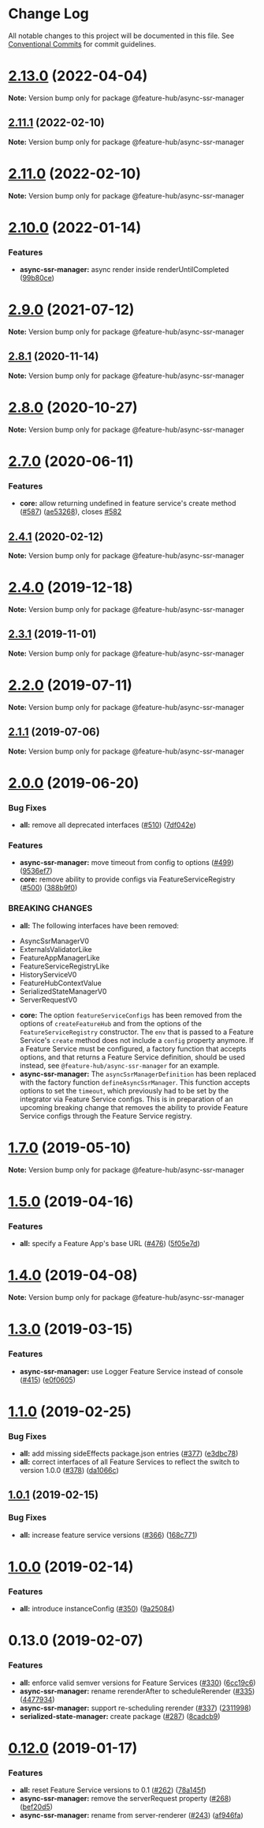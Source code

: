 # Change Log

All notable changes to this project will be documented in this file.
See [Conventional Commits](https://conventionalcommits.org) for commit guidelines.

# [2.13.0](https://github.com/sinnerschrader/feature-hub/compare/v2.12.0...v2.13.0) (2022-04-04)

**Note:** Version bump only for package @feature-hub/async-ssr-manager





## [2.11.1](https://github.com/sinnerschrader/feature-hub/compare/v2.11.0...v2.11.1) (2022-02-10)

**Note:** Version bump only for package @feature-hub/async-ssr-manager





# [2.11.0](https://github.com/sinnerschrader/feature-hub/compare/v2.10.0...v2.11.0) (2022-02-10)

**Note:** Version bump only for package @feature-hub/async-ssr-manager





# [2.10.0](https://github.com/sinnerschrader/feature-hub/compare/v2.9.0...v2.10.0) (2022-01-14)


### Features

* **async-ssr-manager:** async render inside renderUntilCompleted ([99b80ce](https://github.com/sinnerschrader/feature-hub/commit/99b80ce75c84554d8550c1c874e738084b09bc99))





# [2.9.0](https://github.com/sinnerschrader/feature-hub/compare/v2.8.1...v2.9.0) (2021-07-12)

**Note:** Version bump only for package @feature-hub/async-ssr-manager





## [2.8.1](https://github.com/sinnerschrader/feature-hub/compare/v2.8.0...v2.8.1) (2020-11-14)

**Note:** Version bump only for package @feature-hub/async-ssr-manager





# [2.8.0](https://github.com/sinnerschrader/feature-hub/compare/v2.7.0...v2.8.0) (2020-10-27)

**Note:** Version bump only for package @feature-hub/async-ssr-manager





# [2.7.0](https://github.com/sinnerschrader/feature-hub/compare/v2.6.0...v2.7.0) (2020-06-11)


### Features

* **core:** allow returning undefined in feature service's create method ([#587](https://github.com/sinnerschrader/feature-hub/issues/587)) ([ae53268](https://github.com/sinnerschrader/feature-hub/commit/ae53268)), closes [#582](https://github.com/sinnerschrader/feature-hub/issues/582)





## [2.4.1](https://github.com/sinnerschrader/feature-hub/compare/v2.4.0...v2.4.1) (2020-02-12)

**Note:** Version bump only for package @feature-hub/async-ssr-manager





# [2.4.0](https://github.com/sinnerschrader/feature-hub/compare/v2.3.1...v2.4.0) (2019-12-18)

**Note:** Version bump only for package @feature-hub/async-ssr-manager





## [2.3.1](https://github.com/sinnerschrader/feature-hub/compare/v2.3.0...v2.3.1) (2019-11-01)

**Note:** Version bump only for package @feature-hub/async-ssr-manager





# [2.2.0](https://github.com/sinnerschrader/feature-hub/compare/v2.1.1...v2.2.0) (2019-07-11)

**Note:** Version bump only for package @feature-hub/async-ssr-manager





## [2.1.1](https://github.com/sinnerschrader/feature-hub/compare/v2.1.0...v2.1.1) (2019-07-06)

**Note:** Version bump only for package @feature-hub/async-ssr-manager





# [2.0.0](https://github.com/sinnerschrader/feature-hub/compare/v1.7.0...v2.0.0) (2019-06-20)


### Bug Fixes

* **all:** remove all deprecated interfaces ([#510](https://github.com/sinnerschrader/feature-hub/issues/510)) ([7df042e](https://github.com/sinnerschrader/feature-hub/commit/7df042e))


### Features

* **async-ssr-manager:** move timeout from config to options ([#499](https://github.com/sinnerschrader/feature-hub/issues/499)) ([9536ef7](https://github.com/sinnerschrader/feature-hub/commit/9536ef7))
* **core:** remove ability to provide configs via FeatureServiceRegistry ([#500](https://github.com/sinnerschrader/feature-hub/issues/500)) ([388b9f0](https://github.com/sinnerschrader/feature-hub/commit/388b9f0))


### BREAKING CHANGES

* **all:** The following interfaces have been removed:
- AsyncSsrManagerV0
- ExternalsValidatorLike
- FeatureAppManagerLike
- FeatureServiceRegistryLike
- HistoryServiceV0
- FeatureHubContextValue
- SerializedStateManagerV0
- ServerRequestV0
* **core:** The option `featureServiceConfigs` has been removed
from the options of `createFeatureHub` and from the options of the
`FeatureServiceRegistry` constructor. The `env` that is passed to a
Feature Service's `create` method does not include a `config` property
anymore. If a Feature Service must be configured, a factory function
that accepts options, and that returns a Feature Service definition,
should be used instead, see `@feature-hub/async-ssr-manager` for an
example.
* **async-ssr-manager:** The `asyncSsrManagerDefinition` has been replaced with
the factory function `defineAsyncSsrManager`. This function accepts
options to set the `timeout`, which previously had to be set by the
integrator via Feature Service configs. This is in preparation of an
upcoming breaking change that removes the ability to provide Feature
Service configs through the Feature Service registry.





# [1.7.0](https://github.com/sinnerschrader/feature-hub/compare/v1.6.0...v1.7.0) (2019-05-10)

**Note:** Version bump only for package @feature-hub/async-ssr-manager





# [1.5.0](https://github.com/sinnerschrader/feature-hub/compare/v1.4.0...v1.5.0) (2019-04-16)


### Features

* **all:** specify a Feature App's base URL ([#476](https://github.com/sinnerschrader/feature-hub/issues/476)) ([5f05e7d](https://github.com/sinnerschrader/feature-hub/commit/5f05e7d))





# [1.4.0](https://github.com/sinnerschrader/feature-hub/compare/v1.3.0...v1.4.0) (2019-04-08)

**Note:** Version bump only for package @feature-hub/async-ssr-manager





# [1.3.0](https://github.com/sinnerschrader/feature-hub/compare/v1.2.0...v1.3.0) (2019-03-15)


### Features

* **async-ssr-manager:** use Logger Feature Service instead of console ([#415](https://github.com/sinnerschrader/feature-hub/issues/415)) ([e0f0605](https://github.com/sinnerschrader/feature-hub/commit/e0f0605))





# [1.1.0](https://github.com/sinnerschrader/feature-hub/compare/v1.0.1...v1.1.0) (2019-02-25)


### Bug Fixes

* **all:** add missing sideEffects package.json entries ([#377](https://github.com/sinnerschrader/feature-hub/issues/377)) ([e3dbc78](https://github.com/sinnerschrader/feature-hub/commit/e3dbc78))
* **all:** correct interfaces of all Feature Services to reflect the switch to version 1.0.0 ([#378](https://github.com/sinnerschrader/feature-hub/issues/378)) ([da1066c](https://github.com/sinnerschrader/feature-hub/commit/da1066c))





## [1.0.1](https://github.com/sinnerschrader/feature-hub/compare/v1.0.0...v1.0.1) (2019-02-15)


### Bug Fixes

* **all:** increase feature service versions ([#366](https://github.com/sinnerschrader/feature-hub/issues/366)) ([168c771](https://github.com/sinnerschrader/feature-hub/commit/168c771))





# [1.0.0](https://github.com/sinnerschrader/feature-hub/compare/v0.13.0...v1.0.0) (2019-02-14)


### Features

* **all:** introduce instanceConfig ([#350](https://github.com/sinnerschrader/feature-hub/issues/350)) ([9a25084](https://github.com/sinnerschrader/feature-hub/commit/9a25084))





# 0.13.0 (2019-02-07)


### Features

* **all:** enforce valid semver versions for Feature Services ([#330](https://github.com/sinnerschrader/feature-hub/issues/330)) ([6cc19c6](https://github.com/sinnerschrader/feature-hub/commit/6cc19c6))
* **async-ssr-manager:** rename rerenderAfter to scheduleRerender ([#335](https://github.com/sinnerschrader/feature-hub/issues/335)) ([4477934](https://github.com/sinnerschrader/feature-hub/commit/4477934))
* **async-ssr-manager:** support re-scheduling rerender ([#337](https://github.com/sinnerschrader/feature-hub/issues/337)) ([2311998](https://github.com/sinnerschrader/feature-hub/commit/2311998))
* **serialized-state-manager:** create package ([#287](https://github.com/sinnerschrader/feature-hub/issues/287)) ([8cadcb9](https://github.com/sinnerschrader/feature-hub/commit/8cadcb9))





# [0.12.0](https://github.com/sinnerschrader/feature-hub/compare/v0.11.0...v0.12.0) (2019-01-17)


### Features

* **all:** reset Feature Service versions to 0.1 ([#262](https://github.com/sinnerschrader/feature-hub/issues/262)) ([78a145f](https://github.com/sinnerschrader/feature-hub/commit/78a145f))
* **async-ssr-manager:** remove the serverRequest property ([#268](https://github.com/sinnerschrader/feature-hub/issues/268)) ([bef20d5](https://github.com/sinnerschrader/feature-hub/commit/bef20d5))
* **async-ssr-manager:** rename from server-renderer ([#243](https://github.com/sinnerschrader/feature-hub/issues/243)) ([af946fa](https://github.com/sinnerschrader/feature-hub/commit/af946fa))
